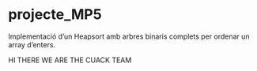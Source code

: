 # projecte_MP5
Implementació d’un Heapsort amb arbres binaris complets per ordenar un array d’enters.

HI THERE WE ARE THE CUACK TEAM
